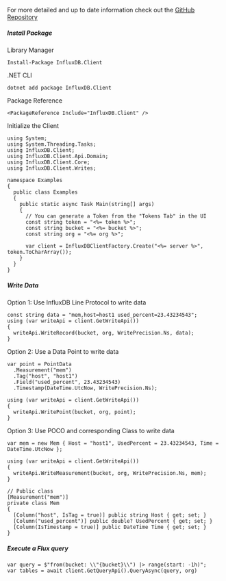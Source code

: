 For more detailed and up to date information check out the [GitHub Repository](https://github.com/influxdata/influxdb-client-csharp)

##### Install Package

Library Manager

```
Install-Package InfluxDB.Client
```

.NET CLI

```
dotnet add package InfluxDB.Client
```

Package Reference

```
<PackageReference Include="InfluxDB.Client" />
```

Initialize the Client

```
using System;
using System.Threading.Tasks;
using InfluxDB.Client;
using InfluxDB.Client.Api.Domain;
using InfluxDB.Client.Core;
using InfluxDB.Client.Writes;

namespace Examples
{
  public class Examples
  {
    public static async Task Main(string[] args)
    {
      // You can generate a Token from the "Tokens Tab" in the UI
      const string token = "<%= token %>";
      const string bucket = "<%= bucket %>";
      const string org = "<%= org %>";

      var client = InfluxDBClientFactory.Create("<%= server %>", token.ToCharArray());
    }
  }
}
```

##### Write Data

Option 1: Use InfluxDB Line Protocol to write data

```
const string data = "mem,host=host1 used_percent=23.43234543";
using (var writeApi = client.GetWriteApi())
{
  writeApi.WriteRecord(bucket, org, WritePrecision.Ns, data);
}
```

Option 2: Use a Data Point to write data

```
var point = PointData
  .Measurement("mem")
  .Tag("host", "host1")
  .Field("used_percent", 23.43234543)
  .Timestamp(DateTime.UtcNow, WritePrecision.Ns);

using (var writeApi = client.GetWriteApi())
{
  writeApi.WritePoint(bucket, org, point);
}
```

Option 3: Use POCO and corresponding Class to write data

```
var mem = new Mem { Host = "host1", UsedPercent = 23.43234543, Time = DateTime.UtcNow };

using (var writeApi = client.GetWriteApi())
{
  writeApi.WriteMeasurement(bucket, org, WritePrecision.Ns, mem);
}
```

```
// Public class
[Measurement("mem")]
private class Mem
{
  [Column("host", IsTag = true)] public string Host { get; set; }
  [Column("used_percent")] public double? UsedPercent { get; set; }
  [Column(IsTimestamp = true)] public DateTime Time { get; set; }
}
```

##### Execute a Flux query

```
var query = $"from(bucket: \\"{bucket}\\") |> range(start: -1h)";
var tables = await client.GetQueryApi().QueryAsync(query, org)
```
